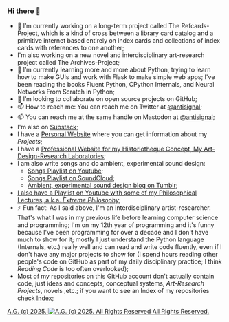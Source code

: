 ### Hi there 👋
- 🔭 I’m currently working on a long-term project called The Refcards-Project, which is a kind of cross between a library card catalog and a primitive internet based entirely on index cards and collections of index cards with references to one another;
- I'm also working on a new novel and interdisciplinary art-research project called The Archives-Project;
- 🌱 I’m currently learning more and more about Python, trying to learn how to make GUIs and work with Flask to make simple web apps; I've been reading the books Fluent Python, CPython Internals, and Neural Networks From Scratch in Python;
- 👯 I’m looking to collaborate on open source projects on GitHub;
- 📫 How to reach me: You can reach me on Twitter at [@antisignal](https://twitter.com/antisignal);
- 📫 You can reach me at the same handle on Mastodon at [@antisignal](https://me.dm/@antisignal);
- I'm also on [Substack](https://antisignal.substack.com/);
- I have a [Personal Website](https://alexgagnon.com/) where you can get information about my *Projects*;
- I have a [Professional Website for my Historiotheque Concept, My Art-Design-Research Laboratories](https://historiotheque.ca/);
- I am also write songs and do ambient, experimental sound design:
    - [Songs Playlist on Youtube](https://www.youtube.com/playlist?list=PLrwvc22vCTExvwto9dEX7IdNc4wJwF5gS);
    - [Songs Playlist on SoundCloud](https://soundcloud.com/beautifulsignals/sets/songs-from-the-history-project);
    - [Ambient, experimental sound design blog on Tumblr](https://beautifulsignals.tumblr.com/);
- [I also have a Playlist on Youtube with some of my Philosophical Lectures, a.k.a. _*Extreme Philosophy*_](https://www.youtube.com/playlist?list=PLrwvc22vCTEwOF2j5nPaksODyCPjE3XQU);
- ⚡ Fun fact: As I said above, I'm an interdisciplinary artist-researcher. That's what I was in my previous life before learning computer science and programming; I'm on my 12th year of programming and it's funny because I've been programming for over a decade and I don't have much to show for it; mostly I just understand the Python language (Internals, etc.) really well and can read and write code fluently, even if I don't have any major projects to show for (I spend hours reading other people's code on GitHub as part of my daily disciplinary practice; I think *Reading Code* is too often overlooked);
- Most of my repositories on this GitHub account don't actually contain code, just ideas and concepts, conceptual systems, *Art-Research Projects*, novels ,etc.; if you want to see an Index of my repositories check [Index](https://github.com/antiface/Index);

[A.G. (c) 2025. ![A.G. (c) 2025. All Rights Reserved](https://historiotheque.files.wordpress.com/2016/11/ag_signature_official_2015_50px_cropped.jpg) All Rights Reserved.](http://alexgagnon.com)
